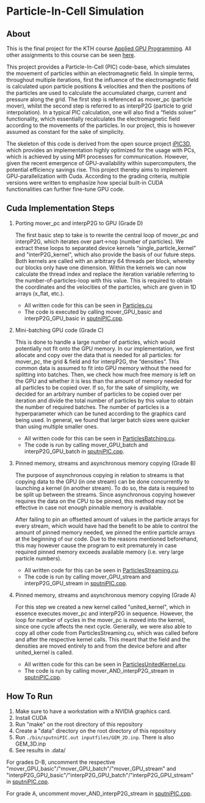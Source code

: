 # Particle-In-Cell Simulation

## About

This is the final project for the KTH course [Applied GPU Programming](https://www.kth.se/student/kurser/kurs/DD2360?l=en). All other assignments to this course can be seen [here](https://github.com/olapiv/kth-applied-gpu-programming).


This project provides a Particle-In-Cell (PIC) code-base, which simulates the movement of particles within an electromagnetic field. In simple terms, throughout multiple iterations, first the influence of the electromagnetic field is calculated upon particle positions & velocities and then the positions of the particles are used to calculate the accumulated charge, current and pressure along the grid. The first step is referenced as mover_pc (particle mover), whilst the second step is referred to as interpP2G (particle to grid interpolation). In a typical PIC calculation, one will also find a “fields solver” functionality, which essentially recalculates the electromagnetic field according to the movements of the particles. In our project, this is however assumed as constant for the sake of simplicity.

The skeleton of this code is derived from the open source project [iPIC3D](​https://ipic3d.github.io/​), which provides an implementation highly optimized for the usage with PCs, which is achieved by using MPI processes for communication. However, given the recent emergence of GPU-availability within supercomputers, the potential efficiency savings rise. This project thereby aims to implement GPU-parallelization with Cuda. According to the grading criteria, multiple versions were written to emphasize how special built-in CUDA functionalities can further fine-tune GPU code.

## Cuda Implementation Steps

1. Porting mover_pc and interpP2G to GPU (Grade D)

    The first basic step to take is to rewrite the central loop of mover_pc and interpP2G, which iterates over part->nop (number of particles). We extract these loops to separated device kernels “single_particle_kernel” and "interP2G_kernel", which also provide the basis of our future steps. Both kernels are called with an arbitrary 64 threads per block, whereby our blocks only have one dimension. Within the kernels we can now calculate the thread index and replace the iteration variable referring to the number-of-particles-loop with this value. This is required to obtain the coordinates and the velocities of the particles, which are given in 1D arrays (x_flat, etc.).

    * All written code for this can be seen in [Particles.cu](src/Particles.cu)
    * The code is executed by calling mover_GPU_basic and interpP2G_GPU_basic in [sputniPIC.cpp](src/sputniPIC.cpp).

2. Mini-batching GPU code (Grade C)

    This is done to handle a large number of particles, which would potentially not fit onto the GPU memory. In our implementation, we first allocate and copy over the data that is needed for all particles: for mover_pc, the grid & field and for interpP2G, the “densities”. This common data is assumed to fit into  GPU memory without the need for splitting into batches. Then, we check how much free memory is left on the GPU and whether it is less than the amount of memory needed for all particles to be copied over. If so, for the sake of simplicity, we decided for an arbitrary number of particles to be copied over per iteration and divide the total number of particles by this value to obtain the number of required batches. The number of particles is a hyperparameter which can be tuned according to the graphics card being used. In general, we found that larger batch sizes were quicker than using multiple smaller ones.

    * All written code for this can be seen in [ParticlesBatching.cu](src/ParticlesBatching.cu).
    * The code is run by calling mover_GPU_batch and interpP2G_GPU_batch in [sputniPIC.cpp](src/sputniPIC.cpp).

3. Pinned memory, streams and asynchronous memory copying (Grade B)

    The purpose of asynchronous copying in relation to streams is that copying data to the GPU (in one stream) can be done concurrently to launching a kernel (in another stream). To do so, the data is required to be split up between the streams. Since asynchronous copying however requires the data on the CPU to be pinned, this method may not be effective in case not enough pinnable memory is available.

    After failing to pin an offsetted amount of values in the particle arrays for every stream, which would have had the benefit to be able to control the amount of pinned memory needed, we pinned the entire particle arrays at the beginning of our code. Due to the reasons mentioned beforehand, this may however cause the program to exit prematurely in case required pinned memory exceeds available memory (i.e. very large particle numbers).

    * All written code for this can be seen in [ParticlesStreaming.cu](src/ParticlesStreaming.cu).
    * The code is run by calling mover_GPU_stream and interpP2G_GPU_stream in [sputniPIC.cpp](src/sputniPIC.cpp).

4. Pinned memory, streams and asynchronous memory copying (Grade A)

    For this step we created a new kernel called "united_kernel", which in essence executes mover_pc and interpP2G in sequence. However, the loop for number of cycles in the mover_pc is moved into the kernel, since one cycle affects the next cycle. Generally, we were also able to copy all other code from ParticlesStreaming.cu, which was called before and after the respective kernel calls. This meant that the field and the densities are moved entirely to and from the device before and after united_kernel is called.

    * All written code for this can be seen in [ParticlesUnitedKernel.cu](src/ParticlesUnitedKernel.cu).
    * The code is run by calling mover_AND_interpP2G_stream in [sputniPIC.cpp](src/sputniPIC.cpp).

## How To Run

1. Make sure to have a workstation with a NVIDIA graphics card.
2. Install CUDA
3. Run "make" on the root directory of this repository
4. Create a "data" directory on the root directory of this repository
5. Run ```./bin/sputniPIC.out inputfiles/GEM_2D.inp```. There is also GEM_3D.inp
6. See results in .data/

For grades D-B, uncomment the respective "mover_GPU_basic"/"mover_GPU_batch"/"mover_GPU_stream" and "interpP2G_GPU_basic"/"interpP2G_GPU_batch"/"interpP2G_GPU_stream" in [sputniPIC.cpp](src/sputniPIC.cpp).

For grade A, uncomment mover_AND_interpP2G_stream in [sputniPIC.cpp](src/sputniPIC.cpp).